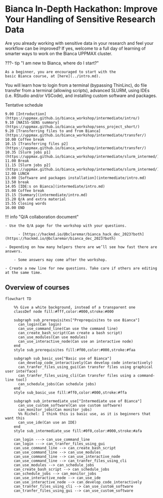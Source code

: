 # Bianca In-Depth Hackathon: Improve Your Handling of Sensitive Research Data

Are you already working with sensitive data in your research 
and feel your workflow can be improved? 
If yes, welcome to a full day of learning of smarter ways 
to work on the Bianca UPPMAX cluster. 

???- tip "I am new to Bianca, where do I start?"

    As a beginner, you are encouraged to start with the
    basic Bianca course, at [here](../intro.md).

You will learn how to login from a terminal (bypassing ThinLinc), 
do file transfer from a terminal (allowing scripts), 
advanced SLURM, using IDEs (i.e. RStudio and/or VSCode), 
and installing custom software and packages.

Tentative schedule

    9.00 [Introduction](https://uppmax.github.io/bianca_workshop/intermediate/intro/)
    9.10 [NAISS-SENS summary](https://uppmax.github.io/bianca_workshop/sens_project_short/)
    9.20 [Transferring files to and from Bianca](https://uppmax.github.io/bianca_workshop/intermediate/transfer/)
    10.00 Coffee break
    10.15 [Transferring files p2](https://uppmax.github.io/bianca_workshop/intermediate/transfer/)
    10.35 [Slurm jobs p1](https://uppmax.github.io/bianca_workshop/intermediate/slurm_intermed/)
    11.00 Break
    11.15 [Slurm jobs p2](https://uppmax.github.io/bianca_workshop/intermediate/slurm_intermed/)
    12.00 LUNCH
    13.00 [Software and packages installation](intermediate/intro.md)
    13.50 break
    14.05 [IDE:s on Bianca](intermediate/intro.md)
    15.00 Coffee break
    15.15 [Summary](intermediate/intro.md)
    15.20 Q/A and extra material
    15.55 Closing words
    16.00 END

!!! info "Q/A collaboration document"

    - Use the Q/A page for the workshop with your questions.

          - [https://hackmd.io/@bclaremar/bianca_hack_dec_2023?both](https://hackmd.io/@bclaremar/bianca_dec_2023?both)

    - Depending on how many helpers there are we’ll see how fast there are answers.

        - Some answers may come after the workshop.

    - Create a new line for new questions. Take care if others are editing at the same time.

## Overview of courses

```mermaid
flowchart TD

    %% Give a white background, instead of a transparent one
    classDef node fill:#fff,color:#000,stroke:#000

    subgraph sub_prerequisites["Preprequisites to use Bianca"]
      can_login(Can login)
      can_use_command_line(Can use the command line)
      can_create_bash_script(Can create a bash script)
      can_use_modules(Can use modules)
      can_use_interactive_node(Can use an interactive node)
    end
    style sub_prerequisites fill:#f00,color:#000,stroke:#faa

    subgraph sub_basic_use["Basic use of Bianca"]
      can_develop_code_interactively(Can develop code interactively)
      can_tranfer_files_using_gui(Can transfer files using graphical user interface)
      can_tranfer_files_using_cli(Can transfer files using a command-line tool)
      can_schedule_jobs(Can schedule jobs)
    end
    style sub_basic_use fill:#ff0,color:#000,stroke:#ffa

    subgraph sub_intermediate_use["Intermediate use of Bianca"]
      can_use_custom_software(Can use custom software)
      can_monitor_jobs(Can monitor jobs)
      %% Richel: I think this is basic use, as it is beginners that want this
      can_use_ide(Can use an IDE)
    end
    style sub_intermediate_use fill:#0f0,color:#000,stroke:#afa

    can_login ---> can_use_command_line
    can_login ---> can_tranfer_files_using_gui
    can_use_command_line --> can_create_bash_script
    can_use_command_line --> can_use_modules
    can_use_command_line --> can_use_interactive_node
    can_use_command_line --> can_tranfer_files_using_cli
    can_use_modules --> can_schedule_jobs
    can_create_bash_script --> can_schedule_jobs
    can_schedule_jobs --> can_monitor_jobs
    can_use_interactive_node --> can_use_ide
    can_use_interactive_node --> can_develop_code_interactively
    can_tranfer_files_using_cli --> can_use_custom_software
    can_tranfer_files_using_gui --> can_use_custom_software
```
    
